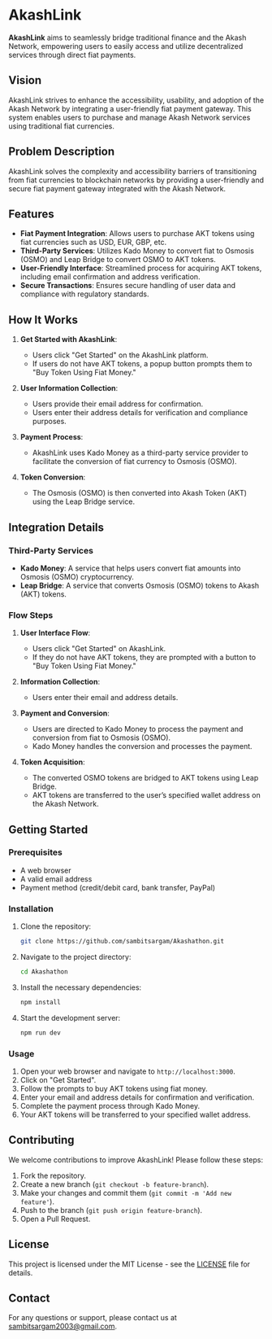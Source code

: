 # AkashLink

**AkashLink** aims to seamlessly bridge traditional finance and the Akash Network, empowering users to easily access and utilize decentralized services through direct fiat payments.

## Vision

AkashLink strives to enhance the accessibility, usability, and adoption of the Akash Network by integrating a user-friendly fiat payment gateway. This system enables users to purchase and manage Akash Network services using traditional fiat currencies.

## Problem Description

AkashLink solves the complexity and accessibility barriers of transitioning from fiat currencies to blockchain networks by providing a user-friendly and secure fiat payment gateway integrated with the Akash Network.

## Features

- **Fiat Payment Integration**: Allows users to purchase AKT tokens using fiat currencies such as USD, EUR, GBP, etc.
- **Third-Party Services**: Utilizes Kado Money to convert fiat to Osmosis (OSMO) and Leap Bridge to convert OSMO to AKT tokens.
- **User-Friendly Interface**: Streamlined process for acquiring AKT tokens, including email confirmation and address verification.
- **Secure Transactions**: Ensures secure handling of user data and compliance with regulatory standards.

## How It Works

1. **Get Started with AkashLink**:
   - Users click "Get Started" on the AkashLink platform.
   - If users do not have AKT tokens, a popup button prompts them to "Buy Token Using Fiat Money."

2. **User Information Collection**:
   - Users provide their email address for confirmation.
   - Users enter their address details for verification and compliance purposes.

3. **Payment Process**:
   - AkashLink uses Kado Money as a third-party service provider to facilitate the conversion of fiat currency to Osmosis (OSMO).

4. **Token Conversion**:
   - The Osmosis (OSMO) is then converted into Akash Token (AKT) using the Leap Bridge service.

## Integration Details

### Third-Party Services

- **Kado Money**: A service that helps users convert fiat amounts into Osmosis (OSMO) cryptocurrency.
- **Leap Bridge**: A service that converts Osmosis (OSMO) tokens to Akash (AKT) tokens.

### Flow Steps

1. **User Interface Flow**:
   - Users click "Get Started" on AkashLink.
   - If they do not have AKT tokens, they are prompted with a button to "Buy Token Using Fiat Money."

2. **Information Collection**:
   - Users enter their email and address details.

3. **Payment and Conversion**:
   - Users are directed to Kado Money to process the payment and conversion from fiat to Osmosis (OSMO).
   - Kado Money handles the conversion and processes the payment.

4. **Token Acquisition**:
   - The converted OSMO tokens are bridged to AKT tokens using Leap Bridge.
   - AKT tokens are transferred to the user’s specified wallet address on the Akash Network.

## Getting Started

### Prerequisites

- A web browser
- A valid email address
- Payment method (credit/debit card, bank transfer, PayPal)

### Installation

1. Clone the repository:
   ```bash
   git clone https://github.com/sambitsargam/Akashathon.git
   ```

2. Navigate to the project directory:
   ```bash
   cd Akashathon
   ```

3. Install the necessary dependencies:
   ```bash
   npm install
   ```

4. Start the development server:
   ```bash
   npm run dev
   ```

### Usage

1. Open your web browser and navigate to `http://localhost:3000`.
2. Click on "Get Started".
3. Follow the prompts to buy AKT tokens using fiat money.
4. Enter your email and address details for confirmation and verification.
5. Complete the payment process through Kado Money.
6. Your AKT tokens will be transferred to your specified wallet address.

## Contributing

We welcome contributions to improve AkashLink! Please follow these steps:

1. Fork the repository.
2. Create a new branch (`git checkout -b feature-branch`).
3. Make your changes and commit them (`git commit -m 'Add new feature'`).
4. Push to the branch (`git push origin feature-branch`).
5. Open a Pull Request.

## License

This project is licensed under the MIT License - see the [LICENSE](LICENSE) file for details.

## Contact

For any questions or support, please contact us at sambitsargam2003@gmail.com.
